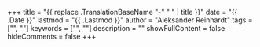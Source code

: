 +++
title = "{{ replace .TranslationBaseName "-" " " | title }}"
date = "{{ .Date }}"
lastmod = "{{ .Lastmod }}"
author = "Aleksander Reinhardt"
tags = ["", ""]
keywords = ["", ""]
description = ""
showFullContent = false
hideComments = false
+++
